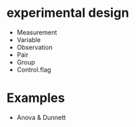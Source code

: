 # experimental design

* Measurement
* Variable
* Observation
* Pair
* Group
* Control.flag

# Examples

* Anova & Dunnett